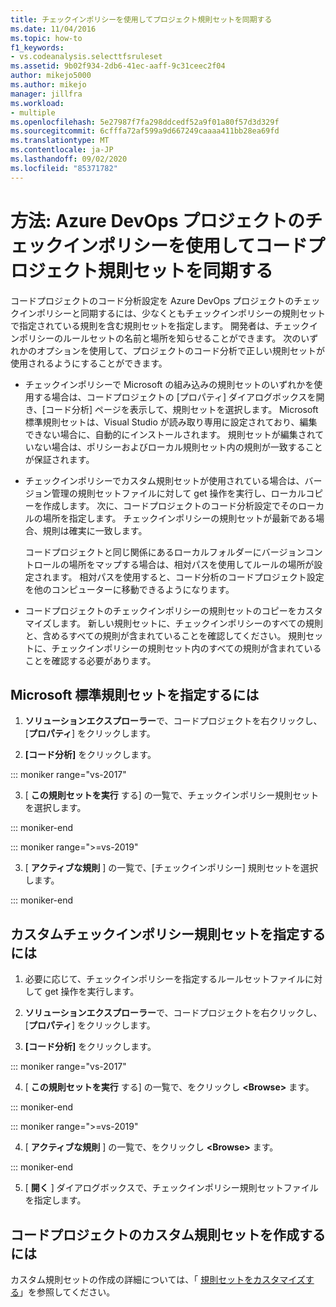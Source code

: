 ```yaml
---
title: チェックインポリシーを使用してプロジェクト規則セットを同期する
ms.date: 11/04/2016
ms.topic: how-to
f1_keywords:
- vs.codeanalysis.selecttfsruleset
ms.assetid: 9b02f934-2db6-41ec-aaff-9c31ceec2f04
author: mikejo5000
ms.author: mikejo
manager: jillfra
ms.workload:
- multiple
ms.openlocfilehash: 5e27987f7fa298ddcedf52a9f01a80f57d3d329f
ms.sourcegitcommit: 6cfffa72af599a9d667249caaaa411bb28ea69fd
ms.translationtype: MT
ms.contentlocale: ja-JP
ms.lasthandoff: 09/02/2020
ms.locfileid: "85371782"
---
```

# <a name="how-to-synchronize-code-project-rule-sets-with-an-azure-devops-project-check-in-policy"></a>方法: Azure DevOps プロジェクトのチェックインポリシーを使用してコードプロジェクト規則セットを同期する

コードプロジェクトのコード分析設定を Azure DevOps プロジェクトのチェックインポリシーと同期するには、少なくともチェックインポリシーの規則セットで指定されている規則を含む規則セットを指定します。 開発者は、チェックインポリシーのルールセットの名前と場所を知らせることができます。 次のいずれかのオプションを使用して、プロジェクトのコード分析で正しい規則セットが使用されるようにすることができます。

- チェックインポリシーで Microsoft の組み込みの規則セットのいずれかを使用する場合は、コードプロジェクトの [プロパティ] ダイアログボックスを開き、[コード分析] ページを表示して、規則セットを選択します。 Microsoft 標準規則セットは、Visual Studio が読み取り専用に設定されており、編集できない場合に、自動的にインストールされます。 規則セットが編集されていない場合は、ポリシーおよびローカル規則セット内の規則が一致することが保証されます。

- チェックインポリシーでカスタム規則セットが使用されている場合は、バージョン管理の規則セットファイルに対して get 操作を実行し、ローカルコピーを作成します。 次に、コードプロジェクトのコード分析設定でそのローカルの場所を指定します。 チェックインポリシーの規則セットが最新である場合、規則は確実に一致します。

     コードプロジェクトと同じ関係にあるローカルフォルダーにバージョンコントロールの場所をマップする場合は、相対パスを使用してルールの場所が設定されます。 相対パスを使用すると、コード分析のコードプロジェクト設定を他のコンピューターに移動できるようになります。

- コードプロジェクトのチェックインポリシーの規則セットのコピーをカスタマイズします。 新しい規則セットに、チェックインポリシーのすべての規則と、含めるすべての規則が含まれていることを確認してください。 規則セットに、チェックインポリシーの規則セット内のすべての規則が含まれていることを確認する必要があります。

## <a name="to-specify-a-microsoft-standard-rule-set"></a>Microsoft 標準規則セットを指定するには

1. **ソリューションエクスプローラー**で、コードプロジェクトを右クリックし、[**プロパティ**] をクリックします。

2. **[コード分析]** をクリックします。

::: moniker range="vs-2017"

3. [ **この規則セットを実行** する] の一覧で、チェックインポリシー規則セットを選択します。

::: moniker-end

::: moniker range=">=vs-2019"

3. [ **アクティブな規則** ] の一覧で、[チェックインポリシー] 規則セットを選択します。

::: moniker-end

## <a name="to-specify-a-custom-check-in-policy-rule-set"></a>カスタムチェックインポリシー規則セットを指定するには

1. 必要に応じて、チェックインポリシーを指定するルールセットファイルに対して get 操作を実行します。

2. **ソリューションエクスプローラー**で、コードプロジェクトを右クリックし、[**プロパティ**] をクリックします。

3. **[コード分析]** をクリックします。

::: moniker range="vs-2017"

4. [ **この規則セットを実行** する] の一覧で、をクリックし **\<Browse>** ます。

::: moniker-end

::: moniker range=">=vs-2019"

4. [ **アクティブな規則** ] の一覧で、をクリックし **\<Browse>** ます。

::: moniker-end

5. [ **開く** ] ダイアログボックスで、チェックインポリシー規則セットファイルを指定します。

## <a name="to-create-a-custom-rule-set-for-a-code-project"></a>コードプロジェクトのカスタム規則セットを作成するには

カスタム規則セットの作成の詳細については、「 [規則セットをカスタマイズする](how-to-create-a-custom-rule-set.md)」を参照してください。

